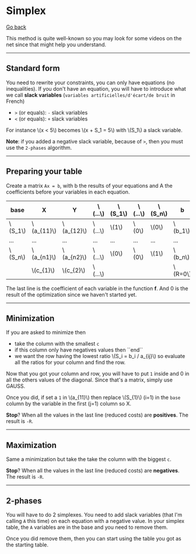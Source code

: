 # Simplex

[Go back](..)

This method is quite well-known so you may look
for some videos on the net since that might help
you understand.

<hr class="sr">

## Standard form

You need to rewrite your constraints, you can only
have equations (no inequalities).
If you don't have an equation, you will have to introduce
what we call **slack variables** 
(`variables artificielles/d'écart/de bruit`
in French)

* ``>`` (or equals): `-` slack variables
* ``<`` (or equals): `+` slack variables

<div class="mb-3">
For instance <span class="mathjax_process">\(x < 5\)</span>
becomes 
<span class="mathjax_process">\(x + S_1 = 5\)</span> with
<span class="mathjax_process">\(S_1\)</span> a 
slack variable.
</div>

**Note**: if you added a negative slack variable,
because of ``>``, then you must use the `2-phases`
algorithm.

<hr class="sl">

## Preparing your table

Create a matrix ``Ax = b``, with b the results of 
your equations and A the coefficients before
your variables in each equation.

<table class="table table-striped">
    <thead>
        <tr>
            <th>base</th>
            <th>X</th>
            <th>Y</th>
            <th class="mathjax_process">\(...\)</th>
            <th class="mathjax_process">\(S_1\)</th>
            <th class="mathjax_process">\(...\)</th>
            <th class="mathjax_process">\(S_n\)</th>
            <th>b</th>
        </tr>
    </thead>
    <tbody>
        <tr>
            <td class="mathjax_process">\(S_1\)</td>
            <td class="mathjax_process">\(a_{11}\)</td>
            <td class="mathjax_process">\(a_{12}\)</td>
            <td class="mathjax_process">\(...\)</td>
            <td class="mathjax_process">\(1\)</td>
            <td class="mathjax_process">\(0\)</td>
            <td class="mathjax_process">\(0\)</td>
            <td class="mathjax_process">\(b_1\)</td>
        </tr>
        <tr>
            <td>...</td>
            <td>...</td>
            <td>...</td>
            <td>...</td>
            <td>...</td>
            <td>...</td>
            <td>...</td>
            <td>...</td>
        </tr>
        <tr>
            <td class="mathjax_process">\(S_n\)</td>
            <td class="mathjax_process">\(a_{n1}\)</td>
            <td class="mathjax_process">\(a_{n2}\)</td>
            <td class="mathjax_process">\(...\)</td>
            <td class="mathjax_process">\(0\)</td>
            <td class="mathjax_process">\(0\)</td>
            <td class="mathjax_process">\(1\)</td>
            <td class="mathjax_process">\(b_n\)</td>
        </tr>
        <tr>
            <td class="mathjax_process"></td>
            <td class="mathjax_process">\(c_{1}\)</td>
            <td class="mathjax_process">\(c_{2}\)</td>
            <td class="mathjax_process">\(...\)</td>
            <td></td>
            <td></td>
            <td></td>
            <td class="mathjax_process">\(R=0\)</td>
        </tr>
    </tbody>
</table>

The last line is the coefficient of each variable
in the function **f**. And 0 is the result of the
optimization since we haven't started yet.

<hr class="sr">

## Minimization

If you are asked to minimize then

<ul>
<li> take the column with the smallest <code>c</code></li>
<li> if this column only have negatives values
    then ``end``</li>
<li class="mathjax_process"> we want the row having the lowest ratio
    \(S_i = b_i / a_{ij}\) so evaluate all the ratios
    for your column
    and find the row.</li>
</ul>

Now that you got your column and row, you will have to
put ``1`` inside and 0 in all the others values of the
diagonal. Since that's a matrix, simply use GAUSS.

<div> Once you did, if set a <code>1</code> in
<span class="mathjax_process">\(a_{11}\)</span>
then replace
<span class="mathjax_process">\(S_{1}\)</span>
(i=1)
in the <code>base</code> column
by the variable in the first (j=1) column so X.
</div>

**Stop**? When all the values in the last
line (reduced costs) are **positives**. The result
is ``-R``.

<hr class="sl">

## Maximization

Same a minimization but take the
take the column with the biggest ``c``.

**Stop**? When all the values in the last
line (reduced costs) are **negatives**. The result
is ``-R``.

<hr class="sl">

## 2-phases

You will have to do 2 simplexes. You need to add
slack variables (that I'm calling ``A`` this time)
on each equation with a negative value. In your
simplex table, the ``A`` variables are in the base
and you need to remove them.

Once you did remove them, then you can start using
the table you got as the starting table.